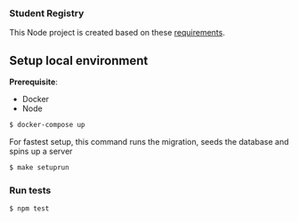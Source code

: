 ### Student Registry
This Node project is created based on these [requirements](https://gist.github.com/d3hiring/4d1415d445033d316c36a56f0953f4ef).

## Setup local environment
**Prerequisite**:
- Docker
- Node

```sh
$ docker-compose up
```

For fastest setup, this command runs the migration, seeds the database and spins up a server
```sh
$ make setuprun
```

### Run tests
```sh
$ npm test
```